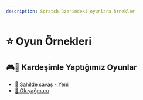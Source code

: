 ```yaml
---
description: Scratch üzerindeki oyunlara örnekler
---
```


# ⭐ Oyun Örnekleri

## ‍🎮🧒 Kardeşimle Yaptığımız Oyunlar

* [🌊 Sahilde savaş - Yeni](https://scratch.mit.edu/projects/349533804/fullscreen/)
* [🏹 Ok yağmuru](https://scratch.mit.edu/projects/349611157/fullscreen/)



